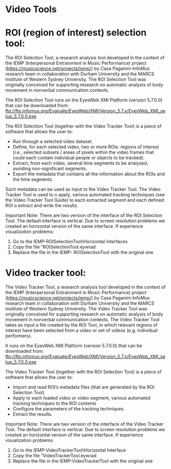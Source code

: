 # Video Tools

# ROI (region of interest) selection tool:
The ROI Selection Tool, a research analysis tool developed in the context of the IEMP (Interpersonal Entrainment in Music Performance) project (https://musicscience.net/projects/iemp/) by Casa Paganini-InfoMus research team in collaboration with Durham University and the MARCS Institute of Western Sydney University. The ROI Selection Tool was originally conceived for supporting research on automatic analysis of body movement in nonverbal communication contexts.

The ROI Selection Tool runs on the EyesWeb XMI Platform (version 5.7.0.0) that can be downloaded from:
ftp://ftp.infomus.org/Evaluate/EyesWeb/XMI/Version_5.7.x/EyesWeb_XMI_setup_5.7.0.0.exe

The ROI Selection Tool (together with the Video Tracker Tool) is a piece of software that allows the user to:

- Run through a selected video dataset.
- Define, for each selected video, two or more ROIs: regions of interest (i.e., selected subsets / areas of pixels within the video frames that could each contain individual people or objects to be tracked).
- Extract, from each video, several time segments to be analysed, avoiding non-significant segments.
- Export the metadata that contains all the information about the ROIs and the time segments.

Such metadata can be used as input to the Video Tracker Tool. The Video Tracker Tool is used to
o apply, various automated tracking techniques (see the Video Tracker Tool Guide) to each extracted segment and each defined ROI
o extract and write the results.

Important Note:
There are two version of the interface of the ROI Selection Tool. The default interface is vertical. Due to screen resolution problems we created an horizontal version of the same interface. If experience visualization problems:
1) Go to the IEMP-ROISelectionTool\Horizontal Interfaces
2) Copy the file “ROISelectionTool.eywrad
3) Replace the file in the IEMP- ROISelectionTool with the original one

# Video tracker tool:

The Video Tracker Tool, a research analysis tool developed in the context of the IEMP (Interpersonal Entrainment in Music Performance) project (https://musicscience.net/projects/iemp/) by Casa Paganini-InfoMus research team in collaboration with Durham University and the MARCS Institute of Western Sydney University. The Video Tracker Tool was originally conceived for supporting research on automatic analysis of body movement in nonverbal communication contexts.
The Video Tracker Tool takes as input a file created by the ROI Tool, in which relevant regions of interest have been selected from a video or set of videos (e.g. individual performers). 

It runs on the EyesWeb XMI Platform (version 5.7.0.0) that can be downloaded from:
ftp://ftp.infomus.org/Evaluate/EyesWeb/XMI/Version_5.7.x/EyesWeb_XMI_setup_5.7.0.0.exe

The Video Tracker Tool (together with the ROI Selection Tool) is a piece of software that allows the user to:
- Import and read ROI’s metadata files (that are generated by the ROI Selection Tool)
- Apply to each loaded video or video segment, various automated tracking techniques to the ROI contents
- Configure the parameters of the tracking techniques
- Extract the results.

Important Note:
There are two version of the interface of the Video Tracker Tool. The default interface is vertical. Due to screen resolution problems we created an horizontal version of the same interface. If experience visualization problems:
1) Go to the IEMP-VideoTrackerTool\Horizontal Interface
2) Copy the file “VideoTrackerTool.eywrad
3) Replace the file in the IEMP-VideoTrackerTool with the original one
